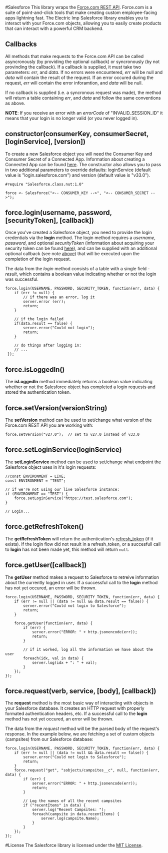 #Salesforce
This library wraps the [Force.com REST API](https://www.salesforce.com/us/developer/docs/api_rest/). Force.com is a suite of point-and-click tools that make creating custom employee-facing apps lightning fast. The Electric Imp Salesforce library enables you to interact with your Force.com objects, allowing you to easily create products that can interact with a powerful CRM backend.

## Callbacks
All methods that make requests to the Force.com API can be called asyncronously (by providing the optional callback) or syncronously (by not provinding the callback). If a callback is supplied, it must take two parameters: *err*, and *data*. If no errors were encountered, *err* will be null and *data* will contain the result of the request. If an error occured during the request, *err* will contain the error inforamtion, and *data* will be null.

If no callback is supplied (i.e. a syncronous request was made), the method will return a table containing *err*, and *data* and follow the same conventions as above.

**NOTE**: If you receive an error with an *errorCode* of "INVALID_SESSION_ID" it means that your login is no longer valid (or you never logged in).

## constructor(consumerKey, consumerSecret, [loginService], [version])
To create a new Salesforce object you will need the Consumer Key and Consumer Secret of a Connected App. Information about creating a Connected App can be found [here](https://help.salesforce.com/apex/HTViewHelpDoc?id=connected_app_create.htm). The constructor also allows you to pass in two additional parameters to override defaults: loginService (default value is "login.salesforce.com") and version (default value is "v33.0").

```squirrel
#require "Salesforce.class.nut:1.0"

force <- Salesforce("<-- CONSUMER_KEY -->", "<-- CONSUMER_SECRET -->");
```

## force.login(username, password, [securityToken], [callback])
Once you've created a Salesforce object, you need to provide the login credentials via the **login** method. The login method requires a *username*, *password*, and optional *securityToken* (information about acquiring your security token can be found [here](https://help.salesforce.com/apex/HTViewHelpDoc?id=user_security_token.htm)), and can be supplied with an additional optional callback (see note [above](#callbacks)) that will be executed upon the completion of the login request.

The data from the *login* method consists of a table with a single field - *result*, which contains a boolean value indicating whether or not the login was successful.

```squirrel
force.login(USERNAME, PASSWORD, SECURITY_TOKEN, function(err, data) {
    if (err != null) {
        // if there was an error, log it
        server.error (err);
        return;
    }

    // if the login failed
    if(data.result == false) {
        server.error("Could not login");
        return;
    }

    // do things after logging in:
    // ...
 });
```

## force.isLoggedIn()
The **isLoggedIn** method immediately returns a boolean value indicating whether or not the Salesforce object has completed a login requests and stored the authentication token.

## force.setVersion(versionString)
The **setVersion** method can be used to set/change what version of the Force.com REST API you are working with:

```squirrel
force.setVersion("v27.0");  // set to v27.0 instead of v33.0
```

## force.setLoginService(loginService)
The **setLoginService** method can be used to set/change what endpoint the Salesforce object uses in it's login requests:

```squirrel
//const ENVIRONMENT = LIVE;
const ENVIRONMENT = "TEST";

// if we're not using our live Salesforce instance:
if (ENVIRONMENT == "TEST") {
    force.setLoginService("https://test.salesforce.com");
}

// Login...
```

## force.getRefreshToken()
The **getRefreshToken** will return the authentication's [refresh_token](https://help.salesforce.com/HTViewHelpDoc?id=remoteaccess_oauth_refresh_token_flow.htm&language=en_US) (if it exists). If the login flow did not result in a refresh_token, or a succesfull call to **login** has not been made yet, this method will return ```null```.

## force.getUser([callback])
The **getUser** method makes a request to Salesforce to retreive information about the currently logged in user. If a successful call to the **login** method has not yet occured, an error will be thrown.

```squirrel
force.login(USERNAME, PASSWORD, SECURITY_TOKEN, function(err, data) {
    if (err != null || (data != null && data.result == false)) {
        server.error("Could not login to Salesforce");
        return;
    }

    force.getUser(function(err, data) {
        if (err) {
            server.error("ERROR: " + http.jsonencode(err));
            return;
        }

        // if it worked, log all the information we have about the user
        foreach(idx, val in data) {
            server.log(idx + ": " + val);
        }
    });
});
```

## force.request(verb, service, [body], [callback])
The **request** method is the most basic way of interacting with objects in your Salesforce database. It creates an HTTP request with properly formated authentication headers, etc. If a successful call to the **login** method has not yet occured, an error will be thrown.

The data from the *request* method will be the parsed body of the request's response. In the example below, we are fetching a set of custom objects (campsites) from our Salesforce database:

```squirrel
force.login(USERNAME, PASSWORD, SECURITY_TOKEN, function(err, data) {
    if (err != null || (data != null && data.result == false)) {
        server.error("Could not login to Salesforce");
        return;
    }
    force.request("get", "sobjects/campsites__c", null, function(err, data) {
        if (err) {
            server.error("ERROR: " + http.jsonencode(err));
            return;
        }

        // Log the names of all the recent campsites
        if ("recentItems" in data) {
            server.log("Recent Campsites: ");
            foreach(campsite in data.recentItems) {
                server.log(campsite.Name);
            }
        }
    });
});
```

#License
The Salesforce library is licensed under the [MIT License](./LICENSE).
